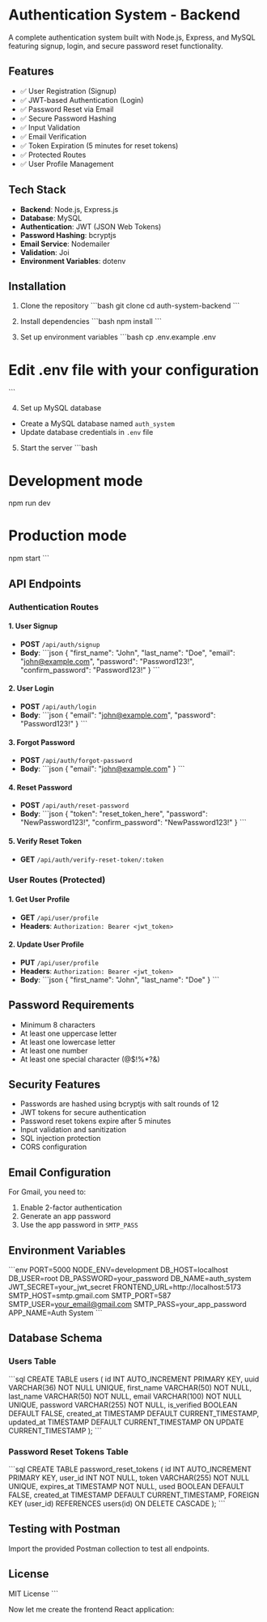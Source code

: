 # Authentication System - Backend

A complete authentication system built with Node.js, Express, and MySQL featuring signup, login, and secure password reset functionality.

## Features

- ✅ User Registration (Signup)
- ✅ JWT-based Authentication (Login)
- ✅ Password Reset via Email
- ✅ Secure Password Hashing
- ✅ Input Validation
- ✅ Email Verification
- ✅ Token Expiration (5 minutes for reset tokens)
- ✅ Protected Routes
- ✅ User Profile Management

## Tech Stack

- **Backend**: Node.js, Express.js
- **Database**: MySQL
- **Authentication**: JWT (JSON Web Tokens)
- **Password Hashing**: bcryptjs
- **Email Service**: Nodemailer
- **Validation**: Joi
- **Environment Variables**: dotenv

## Installation

1. Clone the repository
\`\`\`bash
git clone <repository-url>
cd auth-system-backend
\`\`\`

2. Install dependencies
\`\`\`bash
npm install
\`\`\`

3. Set up environment variables
\`\`\`bash
cp .env.example .env
# Edit .env file with your configuration
\`\`\`

4. Set up MySQL database
- Create a MySQL database named `auth_system`
- Update database credentials in `.env` file

5. Start the server
\`\`\`bash
# Development mode
npm run dev

# Production mode
npm start
\`\`\`

## API Endpoints

### Authentication Routes

#### 1. User Signup
- **POST** `/api/auth/signup`
- **Body**:
\`\`\`json
{
  "first_name": "John",
  "last_name": "Doe",
  "email": "john@example.com",
  "password": "Password123!",
  "confirm_password": "Password123!"
}
\`\`\`

#### 2. User Login
- **POST** `/api/auth/login`
- **Body**:
\`\`\`json
{
  "email": "john@example.com",
  "password": "Password123!"
}
\`\`\`

#### 3. Forgot Password
- **POST** `/api/auth/forgot-password`
- **Body**:
\`\`\`json
{
  "email": "john@example.com"
}
\`\`\`

#### 4. Reset Password
- **POST** `/api/auth/reset-password`
- **Body**:
\`\`\`json
{
  "token": "reset_token_here",
  "password": "NewPassword123!",
  "confirm_password": "NewPassword123!"
}
\`\`\`

#### 5. Verify Reset Token
- **GET** `/api/auth/verify-reset-token/:token`

### User Routes (Protected)

#### 1. Get User Profile
- **GET** `/api/user/profile`
- **Headers**: `Authorization: Bearer <jwt_token>`

#### 2. Update User Profile
- **PUT** `/api/user/profile`
- **Headers**: `Authorization: Bearer <jwt_token>`
- **Body**:
\`\`\`json
{
  "first_name": "John",
  "last_name": "Doe"
}
\`\`\`

## Password Requirements

- Minimum 8 characters
- At least one uppercase letter
- At least one lowercase letter
- At least one number
- At least one special character (@$!%*?&)

## Security Features

- Passwords are hashed using bcryptjs with salt rounds of 12
- JWT tokens for secure authentication
- Password reset tokens expire after 5 minutes
- Input validation and sanitization
- SQL injection protection
- CORS configuration

## Email Configuration

For Gmail, you need to:
1. Enable 2-factor authentication
2. Generate an app password
3. Use the app password in `SMTP_PASS`

## Environment Variables

\`\`\`env
PORT=5000
NODE_ENV=development
DB_HOST=localhost
DB_USER=root
DB_PASSWORD=your_password
DB_NAME=auth_system
JWT_SECRET=your_jwt_secret
FRONTEND_URL=http://localhost:5173
SMTP_HOST=smtp.gmail.com
SMTP_PORT=587
SMTP_USER=your_email@gmail.com
SMTP_PASS=your_app_password
APP_NAME=Auth System
\`\`\`

## Database Schema

### Users Table
\`\`\`sql
CREATE TABLE users (
  id INT AUTO_INCREMENT PRIMARY KEY,
  uuid VARCHAR(36) NOT NULL UNIQUE,
  first_name VARCHAR(50) NOT NULL,
  last_name VARCHAR(50) NOT NULL,
  email VARCHAR(100) NOT NULL UNIQUE,
  password VARCHAR(255) NOT NULL,
  is_verified BOOLEAN DEFAULT FALSE,
  created_at TIMESTAMP DEFAULT CURRENT_TIMESTAMP,
  updated_at TIMESTAMP DEFAULT CURRENT_TIMESTAMP ON UPDATE CURRENT_TIMESTAMP
);
\`\`\`

### Password Reset Tokens Table
\`\`\`sql
CREATE TABLE password_reset_tokens (
  id INT AUTO_INCREMENT PRIMARY KEY,
  user_id INT NOT NULL,
  token VARCHAR(255) NOT NULL UNIQUE,
  expires_at TIMESTAMP NOT NULL,
  used BOOLEAN DEFAULT FALSE,
  created_at TIMESTAMP DEFAULT CURRENT_TIMESTAMP,
  FOREIGN KEY (user_id) REFERENCES users(id) ON DELETE CASCADE
);
\`\`\`

## Testing with Postman

Import the provided Postman collection to test all endpoints.

## License

MIT License
\`\`\`

Now let me create the frontend React application:
